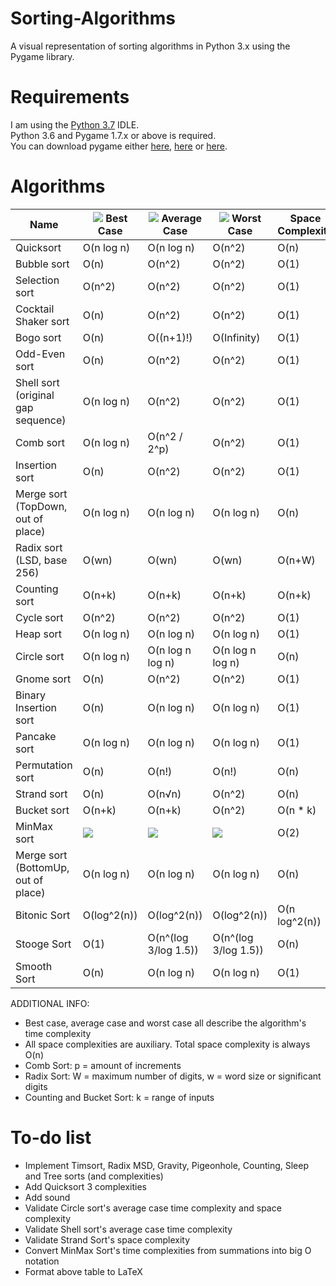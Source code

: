 # Sorting-Algorithms
A visual representation of sorting algorithms in Python 3.x using the Pygame library.

# Requirements
I am using the [Python 3.7](https://www.python.org/downloads/release/python-370/) IDLE.\
Python 3.6 and Pygame 1.7.x or above is required.\
You can download pygame either [here](https://www.pygame.org/download.shtml), [here](https://bitbucket.org/pygame/pygame/downloads/) or [here](https://www.lfd.uci.edu/~gohlke/pythonlibs/#pygame).

# Algorithms

|Name|![](https://placehold.it/15/00ff00/000000?text=+) Best Case|![](https://placehold.it/15/ffff00/000000?text=+) Average Case|![](https://placehold.it/15/ff0000/000000?text=+) Worst Case|Space Complexity|Usability|
|-|-|-|-|-|-|
|Quicksort|O(n log n)|O(n log n)|O(n^2)|O(n)|★★★★★|
|Bubble sort|O(n)|O(n^2)|O(n^2)|O(1)|★★☆☆☆|
|Selection sort|O(n^2)|O(n^2)|O(n^2)|O(1)|★★☆☆☆|
|Cocktail Shaker sort|O(n)|O(n^2)|O(n^2)|O(1)|★★★☆☆|
|Bogo sort|O(n)|O((n+1)!)|O(Infinity)|O(1)|☆☆☆☆☆|
|Odd-Even sort|O(n)|O(n^2)|O(n^2)|O(1)|★★★☆☆|
|Shell sort (original gap sequence)|O(n log n)|O(n^2)|O(n^2)|O(1)|★★★★☆|
|Comb sort|O(n log n)|O(n^2 / 2^p)|O(n^2)|O(1)|★★★☆☆|
|Insertion sort|O(n)|O(n^2)|O(n^2)|O(1)|★★☆☆☆|
|Merge sort (TopDown, out of place)|O(n log n)|O(n log n)|O(n log n)|O(n)|★★★★★|
|Radix sort (LSD, base 256)|O(wn)|O(wn)|O(wn)|O(n+W)|★★★★★|
|Counting sort|O(n+k)|O(n+k)|O(n+k)|O(n+k)|★★★☆☆|
|Cycle sort|O(n^2)|O(n^2)|O(n^2)|O(1)|★★☆☆☆|
|Heap sort|O(n log n)|O(n log n)|O(n log n)|O(1)|★★★★★|
|Circle sort|O(n log n)|O(n log n log n)|O(n log n log n)|O(n)|★★★☆☆|
|Gnome sort|O(n)|O(n^2)|O(n^2)|O(1)|★★☆☆☆|
|Binary Insertion sort|O(n)|O(n log n)|O(n log n)|O(1)|★★★☆☆|
|Pancake sort|O(n log n)|O(n log n)|O(n log n)|O(1)|★★★☆☆|
|Permutation sort|O(n)|O(n!)|O(n!)|O(n)|★☆☆☆☆|
|Strand sort|O(n)|O(n√n)|O(n^2)|O(n)|★★★☆☆|
|Bucket sort|O(n+k)|O(n+k)|O(n^2)|O(n * k)|★★★★☆|
|MinMax sort|![](https://latex.codecogs.com/gif.latex?\sum_{t=0}^{n//2}n-2t)|![](https://latex.codecogs.com/gif.latex?\sum_{t=0}^{n//2}n-2t)|![](https://latex.codecogs.com/gif.latex?\sum_{t=0}^{n//2}n-2t)|O(2)|★★★☆☆|
|Merge sort (BottomUp, out of place)|O(n log n)|O(n log n)|O(n log n)|O(n)|★★★★★|
|Bitonic Sort|O(log^2(n))|O(log^2(n))|O(log^2(n))|O(n log^2(n))|★★★★☆|
|Stooge Sort|O(1)|O(n^(log 3/log 1.5))|O(n^(log 3/log 1.5))|O(n)|★☆☆☆☆|
|Smooth Sort|O(n)|O(n log n)|O(n log n)|O(1)|★★★★☆|

ADDITIONAL INFO:
- Best case, average case and worst case all describe the algorithm's time complexity
- All space complexities are auxiliary. Total space complexity is always O(n)
- Comb Sort: p = amount of increments
- Radix Sort: W = maximum number of digits, w = word size or significant digits
- Counting and Bucket Sort: k = range of inputs

# To-do list
- Implement Timsort, Radix MSD, Gravity, Pigeonhole, Counting, Sleep and Tree sorts (and complexities) 
- Add Quicksort 3 complexities
- Add sound
- Validate Circle sort's average case time complexity and space complexity
- Validate Shell sort's average case time complexity
- Validate Strand Sort's space complexity
- Convert MinMax Sort's time complexities from summations into big O notation
- Format above table to LaTeX
